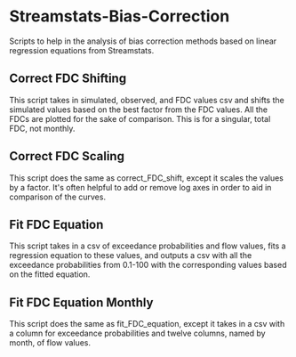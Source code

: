 # Streamstats-Bias-Correction
Scripts to help in the analysis of bias correction methods based on linear regression equations from Streamstats. 

## Correct FDC Shifting
This script takes in simulated, observed, and FDC values csv and shifts the simulated values based on the best factor from the FDC values. All the FDCs are plotted for the sake of comparison.
This is for a singular, total FDC, not monthly. 

## Correct FDC Scaling
This script does the same as correct_FDC_shift, except it scales the values by a factor.
It's often helpful to add or remove log axes in order to aid in comparison of the curves.

## Fit FDC Equation
This script takes in a csv of exceedance probabilities and flow values, fits a regression equation to these values, and outputs a csv with all the exceedance probabilities from 0.1-100 with the
corresponding values based on the fitted equation. 

## Fit FDC Equation Monthly
This script does the same as fit_FDC_equation, except it takes in a csv with a column for exceedance probabilities and twelve columns, named by month, of flow values. 

